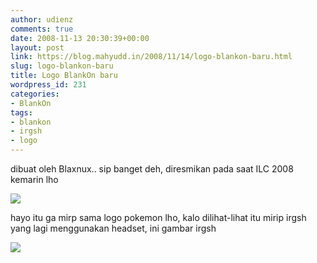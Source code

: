 ```yaml
---
author: udienz
comments: true
date: 2008-11-13 20:30:39+00:00
layout: post
link: https://blog.mahyudd.in/2008/11/14/logo-blankon-baru.html
slug: logo-blankon-baru
title: Logo BlankOn baru
wordpress_id: 231
categories:
- BlankOn
tags:
- blankon
- irgsh
- logo
---
```


dibuat oleh Blaxnux.. sip banget deh, diresmikan pada saat ILC 2008 kemarin lho

![](http://dev.blankonlinux.or.id/chrome/site/blankon.png)

hayo itu ga mirp sama logo pokemon lho, kalo dilihat-lihat itu mirip irgsh yang lagi menggunakan headset, ini gambar irgsh

![](http://launchpadlibrarian.net/9019685/mugshot.png)
